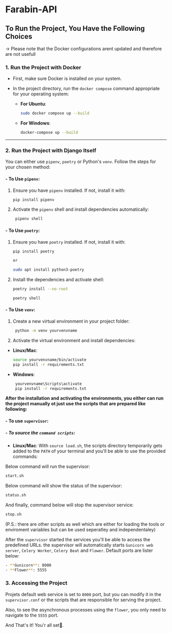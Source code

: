 # Farabin-API

## To Run the Project, You Have the Following Choices

-> Please note that the Docker configurations arent updated and therefore are not usefull

### 1. Run the Project with Docker

- First, make sure Docker is installed on your system.

- In the project directory, run the `docker compose` command appropriate for your operating system:
  - **For Ubuntu**:

    ```bash
    sudo docker compose up --build
    ```

  - **For Windows**:

    ```bash
    docker-compose up --build
    ```

---

### 2. Run the Project with Django Itself

You can either use `pipenv`, `poetry` or Python's `venv`. Follow the steps for your chosen method:

#### - **To Use `pipenv`:**

1. Ensure you have `pipenv` installed. If not, install it with:

   ```bash
   pip install pipenv
   ```

2. Activate the `pipenv` shell and install dependencies automatically:

   ```bash
    pipenv shell
   ```

#### - **To Use `poetry`:**

1. Ensure you have `poetry` installed. If not, install it with:

   ```bash
   pip install poetry
   
   or

   sudo apt install python3-poetry
   ```

2. Install the dependencies and activate shell:

   ```bash
   poetry install --no-root
   
   poetry shell
   ```

#### - **To Use `venv`:**

1. Create a new virtual environment in your project folder:

   ```bash
    python -m venv yourvenvname
   ```

2. Activate the virtual environment and install dependencies:

- **Linux/Mac**:

  ```bash
  source yourvenvname/bin/activate
  pip install -r requirements.txt
  ```

- **Windows**:

   ```bash
    yourvenvname\Scripts\activate
    pip install -r requirements.txt   
    ```

**After the installation and activating the environments, you either can run the project manually ot just use the scripts that are prepared like following:**

#### - **To use `supervisor`:**

##### - **To source the `command scripts`:**

- **Linux/Mac**:
   With `source load.sh`, the scripts directory temporarily gets added to the `PATH` of your terminal and you'll be able to use the provided commands:

Below command will run the supervisor:

```bash
start.sh
```

Below command will show the status of the supervisor:

```bash
status.sh
```

And finally, command below will stop the supervisor service:

```bash
stop.sh
```

(P.S.: there are other scripts as well which are either for loading the tools or enviroment variables but can be used seperatley and independentaley)

After the `supervisor` started the services you'll be able to access the predefined URLs. the supervisor will automatically starts `Gunicorn web server`, `Celery Worker`, `Celery Beat` and `Flower`. Default ports are lister below:

```bash
- **Gunicorn**: 8000  
- **Flower**: 5555
```

### 3. Accessing the Project  

Projets default web service is set to `8000` port, but you can modify it in the `supervisor.conf` or the scripts that are responsible for serving the project.

Also, to see the asynchronous processes using the `flower`, you only need to navigate to the `5555` port.

And That's it! You'r all set🙂.
